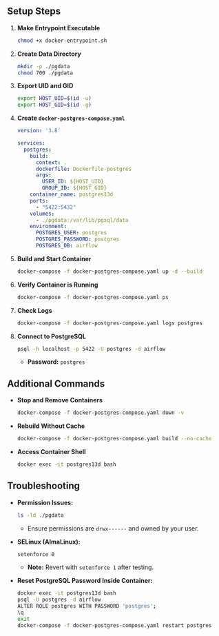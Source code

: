 ## Setup Steps

1. **Make Entrypoint Executable**
    ```bash
    chmod +x docker-entrypoint.sh
    ```

2. **Create Data Directory**
    ```bash
    mkdir -p ./pgdata
    chmod 700 ./pgdata
    ```

3. **Export UID and GID**
    ```bash
    export HOST_UID=$(id -u)
    export HOST_GID=$(id -g)
    ```

4. **Create `docker-postgres-compose.yaml`**
    ```yaml
    version: '3.8'

    services:
      postgres:
        build:
          context: .
          dockerfile: Dockerfile-postgres
          args:
            USER_ID: ${HOST_UID}
            GROUP_ID: ${HOST_GID}
        container_name: postgres13d
        ports:
          - "5422:5432"
        volumes:
          - ./pgdata:/var/lib/pgsql/data
        environment:
          POSTGRES_USER: postgres
          POSTGRES_PASSWORD: postgres
          POSTGRES_DB: airflow
    ```

5. **Build and Start Container**
    ```bash
    docker-compose -f docker-postgres-compose.yaml up -d --build
    ```

6. **Verify Container is Running**
    ```bash
    docker-compose -f docker-postgres-compose.yaml ps
    ```

7. **Check Logs**
    ```bash
    docker-compose -f docker-postgres-compose.yaml logs postgres
    ```

8. **Connect to PostgreSQL**
    ```bash
    psql -h localhost -p 5422 -U postgres -d airflow
    ```
    - **Password:** `postgres`

## Additional Commands

- **Stop and Remove Containers**
    ```bash
    docker-compose -f docker-postgres-compose.yaml down -v
    ```

- **Rebuild Without Cache**
    ```bash
    docker-compose -f docker-postgres-compose.yaml build --no-cache
    ```

- **Access Container Shell**
    ```bash
    docker exec -it postgres13d bash
    ```

## Troubleshooting

- **Permission Issues:**
    ```bash
    ls -ld ./pgdata
    ```
    - Ensure permissions are `drwx------` and owned by your user.

- **SELinux (AlmaLinux):**
    ```bash
    setenforce 0
    ```
    - **Note:** Revert with `setenforce 1` after testing.

- **Reset PostgreSQL Password Inside Container:**
    ```bash
    docker exec -it postgres13d bash
    psql -U postgres -d airflow
    ALTER ROLE postgres WITH PASSWORD 'postgres';
    \q
    exit
    docker-compose -f docker-postgres-compose.yaml restart postgres
    ```

